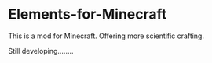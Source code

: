 # Elements-for-Minecraft
This is a mod for Minecraft. Offering more scientific crafting.

Still developing........
